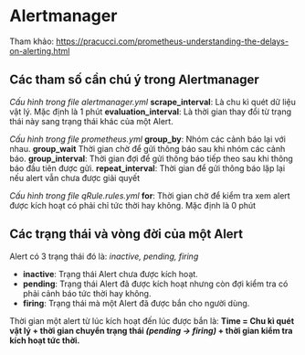 # Alertmanager

Tham khảo: https://pracucci.com/prometheus-understanding-the-delays-on-alerting.html

## Các tham số cần chú ý trong Alertmanager
_Cấu hình trong file alertmanager.yml_
**scrape_interval**: Là chu kì quét dữ liệu vật lý. Mặc định là 1 phút
**evaluation_interval**: Là thời gian thay đổi từ trạng thái này sang trạng thái khác của một Alert.

_Cấu hình trong file prometheus.yml_
**group_by**: Nhóm các cảnh báo lại với nhau.
**group_wait** Thời gian chờ để gửi thông báo sau khi nhóm các cảnh báo.
**group_interval**: Thời gian đợi để gửi thông báo tiếp theo sau khi thông báo đầu tiên được gửi.
**repeat_interval**: Thời gian để gửi thông báo lặp lại nếu alert vẫn chưa được giải quyết

_Cấu hình trong file qRule.rules.yml_
**for**: Thời gian chờ để kiểm tra xem alert được kích hoạt có phải chỉ tức thời hay không. Mặc định là 0 phút

## Các trạng thái và vòng đời của một Alert
Alert có 3 trạng thái đó là: _inactive, pending, firing_
* **inactive**: Trạng thái Alert chưa được kích hoạt.
* **pending**: Trạng thái Alert đã được kích hoạt nhưng còn đợi kiểm tra có phải cảnh báo tức thời hay không.
* **firing**: Trạng thái mà một Alert đã được bắn cho người dùng.

Thời gian một alert từ lúc kích hoạt đến lúc được bắn là:
	**Time = Chu kì quét vật lý + thời gian chuyển trạng thái _(pending -> firing)_ + thời gian kiểm tra kích hoạt tức thời.**



